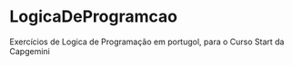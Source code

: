 # LogicaDeProgramcao
Exercícios de Logica de Programação em portugol, para o Curso Start da Capgemini
